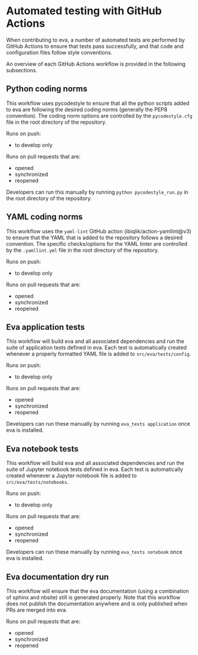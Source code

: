 # Automated testing with GitHub Actions
When contributing to eva, a number of automated tests are performed by GitHub Actions to ensure that tests pass successfully, and that code and configuration files follow style conventions.

An overview of each GitHub Actions workflow is provided in the following subsections.

## Python coding norms
This workflow uses pycodestyle to ensure that all the python scripts added to eva are following the desired coding norms (generally the PEP8 convention).
The coding norm options are controlled by the `pycodestyle.cfg` file in the root directory of the repository.

Runs on push:
- to develop only

Runs on pull requests that are:
- opened
- synchronized
- reopened

Developers can run this manually by running `python pycodestyle_run.py` in the root directory of the repository.

## YAML coding norms
This workflow uses the `yaml-lint` GitHub action (ibiqlik/action-yamllint@v3) to ensure that the YAML that is added to the repository follows a desired convention. The specific checks/options for the YAML linter are controlled by the `.yamllint.yml` file in the root directory of the repository.

Runs on push:
- to develop only

Runs on pull requests that are:
- opened
- synchronized
- reopened

## Eva application tests
This workflow will build eva and all associated dependencies and run the suite of application tests defined in eva. Each test is automatically created whenever a properly formatted YAML file is added to `src/eva/tests/config`.  

Runs on push:
- to develop only

Runs on pull requests that are:
- opened
- synchronized
- reopened

Developers can run these manually by running `eva_tests application` once eva is installed.

## Eva notebook tests
This workflow will build eva and all associated dependencies and run the suite of Jupyter notebook tests defined in eva. Each test is automatically created whenever a Jupyter notebook file is added to `src/eva/tests/notebooks`.  

Runs on push:
- to develop only

Runs on pull requests that are:
- opened
- synchronized
- reopened

Developers can run these manually by running `eva_tests notebook` once eva is installed.

## Eva documentation dry run
This workflow will ensure that the eva documentation (using a combination of sphinx and nbsite) still is generated properly. Note that this workflow does not publish the documentation anywhere and is only published when PRs are merged into eva.

Runs on pull requests that are:
- opened
- synchronized
- reopened
